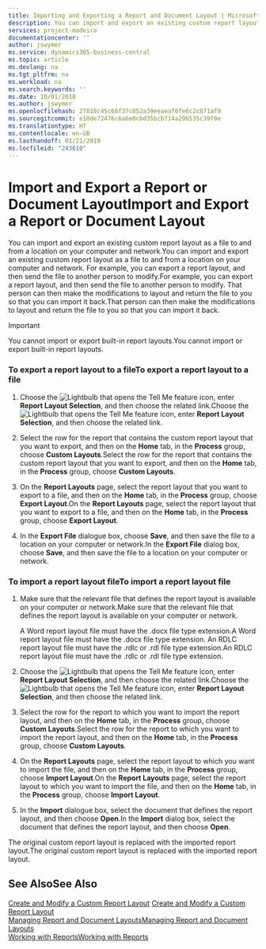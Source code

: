 ```yaml
---
title: Importing and Exporting a Report and Document Layout | Microsoft Docs
description: You can import and export an existing custom report layout as a file to and from a location on your computer and network.
services: project-madeira
documentationcenter: ''
author: jswymer
ms.service: dynamics365-business-central
ms.topic: article
ms.devlang: na
ms.tgt_pltfrm: na
ms.workload: na
ms.search.keywords: ''
ms.date: 10/01/2018
ms.author: jswymer
ms.openlocfilehash: 27818c45c68f37c052a39eeaeaf0fe6c2c871af9
ms.sourcegitcommit: e10de72476c6a6e0cbd35bcb714a29b535c39f0e
ms.translationtype: HT
ms.contentlocale: en-GB
ms.lasthandoff: 01/21/2019
ms.locfileid: "243610"
---
```

# <a name="import-and-export-a-report-or-document-layout"></a><span data-ttu-id="05b86-103">Import and Export a Report or Document Layout</span><span class="sxs-lookup"><span data-stu-id="05b86-103">Import and Export a Report or Document Layout</span></span>
<span data-ttu-id="05b86-104">You can import and export an existing custom report layout as a file to and from a location on your computer and network.</span><span class="sxs-lookup"><span data-stu-id="05b86-104">You can import and export an existing custom report layout as a file to and from a location on your computer and network.</span></span> <span data-ttu-id="05b86-105">For example, you can export a report layout, and then send the file to another person to modify.</span><span class="sxs-lookup"><span data-stu-id="05b86-105">For example, you can export a report layout, and then send the file to another person to modify.</span></span> <span data-ttu-id="05b86-106">That person can then make the modifications to layout and return the file to you so that you can import it back.</span><span class="sxs-lookup"><span data-stu-id="05b86-106">That person can then make the modifications to layout and return the file to you so that you can import it back.</span></span>  
  
> [!IMPORTANT]  
>  <span data-ttu-id="05b86-107">You cannot import or export built-in report layouts.</span><span class="sxs-lookup"><span data-stu-id="05b86-107">You cannot import or export built-in report layouts.</span></span>  
  
### <a name="to-export-a-report-layout-to-a-file"></a><span data-ttu-id="05b86-108">To export a report layout to a file</span><span class="sxs-lookup"><span data-stu-id="05b86-108">To export a report layout to a file</span></span>  
  
1.  <span data-ttu-id="05b86-109">Choose the ![Lightbulb that opens the Tell Me feature](media/ui-search/search_small.png "Tell me what you want to do") icon, enter **Report Layout Selection**, and then choose the related link.</span><span class="sxs-lookup"><span data-stu-id="05b86-109">Choose the ![Lightbulb that opens the Tell Me feature](media/ui-search/search_small.png "Tell me what you want to do") icon, enter **Report Layout Selection**, and then choose the related link.</span></span>  
  
2.  <span data-ttu-id="05b86-110">Select the row for the report that contains the custom report layout that you want to export, and then on the **Home** tab, in the **Process** group, choose **Custom Layouts**.</span><span class="sxs-lookup"><span data-stu-id="05b86-110">Select the row for the report that contains the custom report layout that you want to export, and then on the **Home** tab, in the **Process** group, choose **Custom Layouts**.</span></span>  
  
3.  <span data-ttu-id="05b86-111">On the **Report Layouts** page, select the report layout that you want to export to a file, and then on the **Home** tab, in the **Process** group, choose **Export Layout**.</span><span class="sxs-lookup"><span data-stu-id="05b86-111">On the **Report Layouts** page, select the report layout that you want to export to a file, and then on the **Home** tab, in the **Process** group, choose **Export Layout**.</span></span>  
  
4.  <span data-ttu-id="05b86-112">In the **Export File** dialogue box, choose **Save**, and then save the file to a location on your computer or network.</span><span class="sxs-lookup"><span data-stu-id="05b86-112">In the **Export File** dialog box, choose **Save**, and then save the file to a location on your computer or network.</span></span>  
  
### <a name="to-import-a-report-layout-file"></a><span data-ttu-id="05b86-113">To import a report layout file</span><span class="sxs-lookup"><span data-stu-id="05b86-113">To import a report layout file</span></span>  
  
1.  <span data-ttu-id="05b86-114">Make sure that the relevant file that defines the report layout is available on your computer or network.</span><span class="sxs-lookup"><span data-stu-id="05b86-114">Make sure that the relevant file that defines the report layout is available on your computer or network.</span></span>  
  
     <span data-ttu-id="05b86-115">A Word report layout file must have the .docx file type extension.</span><span class="sxs-lookup"><span data-stu-id="05b86-115">A Word report layout file must have the .docx file type extension.</span></span> <span data-ttu-id="05b86-116">An RDLC report layout file must have the .rdlc or .rdl file type extension.</span><span class="sxs-lookup"><span data-stu-id="05b86-116">An RDLC report layout file must have the .rdlc or .rdl file type extension.</span></span>  
  
2.  <span data-ttu-id="05b86-117">Choose the ![Lightbulb that opens the Tell Me feature](media/ui-search/search_small.png "Tell me what you want to do") icon, enter **Report Layout Selection**, and then choose the related link.</span><span class="sxs-lookup"><span data-stu-id="05b86-117">Choose the ![Lightbulb that opens the Tell Me feature](media/ui-search/search_small.png "Tell me what you want to do") icon, enter **Report Layout Selection**, and then choose the related link.</span></span>  
  
3.  <span data-ttu-id="05b86-118">Select the row for the report to which you want to import the report layout, and then on the **Home** tab, in the **Process** group, choose **Custom Layouts**.</span><span class="sxs-lookup"><span data-stu-id="05b86-118">Select the row for the report to which you want to import the report layout, and then on the **Home** tab, in the **Process** group, choose **Custom Layouts**.</span></span>  
  
4.  <span data-ttu-id="05b86-119">On the **Report Layouts** page, select the report layout to which you want to import the file, and then on the **Home** tab, in the **Process** group, choose **Import Layout**.</span><span class="sxs-lookup"><span data-stu-id="05b86-119">On the **Report Layouts** page, select the report layout to which you want to import the file, and then on the **Home** tab, in the **Process** group, choose **Import Layout**.</span></span>  
  
5.  <span data-ttu-id="05b86-120">In the **Import** dialogue box, select the document that defines the report layout, and then choose **Open**.</span><span class="sxs-lookup"><span data-stu-id="05b86-120">In the **Import** dialog box, select the document that defines the report layout, and then choose **Open**.</span></span>  
  
 <span data-ttu-id="05b86-121">The original custom report layout is replaced with the imported report layout.</span><span class="sxs-lookup"><span data-stu-id="05b86-121">The original custom report layout is replaced with the imported report layout.</span></span>  
  
## <a name="see-also"></a><span data-ttu-id="05b86-122">See Also</span><span class="sxs-lookup"><span data-stu-id="05b86-122">See Also</span></span>  
 <span data-ttu-id="05b86-123">[Create and Modify a Custom Report Layout](ui-how-create-custom-report-layout.md) </span><span class="sxs-lookup"><span data-stu-id="05b86-123">[Create and Modify a Custom Report Layout](ui-how-create-custom-report-layout.md) </span></span>  
 [<span data-ttu-id="05b86-124">Managing Report and Document Layouts</span><span class="sxs-lookup"><span data-stu-id="05b86-124">Managing Report and Document Layouts</span></span>](ui-manage-report-layouts.md)  
 [<span data-ttu-id="05b86-125">Working with Reports</span><span class="sxs-lookup"><span data-stu-id="05b86-125">Working with Reports</span></span>](ui-work-report.md)    